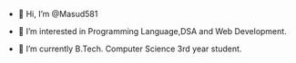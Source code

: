 - 👋 Hi, I’m @Masud581
- 👀 I’m interested in Programming Language,DSA and Web Development.
- 🌱 I’m currently B.Tech. Computer Science 3rd year student.

  <!---
Masud581/Masud581 is a ✨ special ✨ repository because its `README.md` (this file) appears on your GitHub profile.
You can click the Preview link to take a look at your changes.
--->

